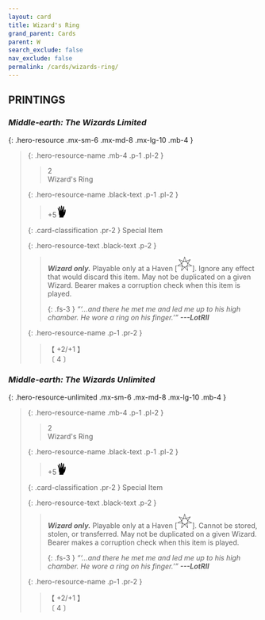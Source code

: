 ```yaml
---
layout: card
title: Wizard's Ring
grand_parent: Cards
parent: W
search_exclude: false
nav_exclude: false
permalink: /cards/wizards-ring/
---
```


## PRINTINGS


### _Middle-earth: The Wizards Limited_

{: .hero-resource .mx-sm-6 .mx-md-8 .mx-lg-10 .mb-4 }
> {: .hero-resource-name .mb-4 .p-1 .pl-2 }
> > <div class="card-mp">2</div>
> > <div class="card-name">Wizard's Ring</div>
>
> {: .hero-resource-name .black-text .p-1 .pl-2 }
> > +5![](/assets/images/di.svg)
>
> {: .card-classification .pr-2 }
> Special Item
>
> {: .hero-resource-text .black-text .p-2 }
> > ***Wizard only.*** Playable only at a Haven \[![](/assets/images/free-haven.svg)]. Ignore any effect that would discard this item. May not be duplicated on a given Wizard. Bearer makes a corruption check when this item is played. 
> > 
> > {: .fs-3 } 
> > _“‘...and there he met me and led me up to his high chamber. He wore a ring on his finger.’”_ ***---&#65279;LotRII*** 
> 
> {: .hero-resource-name .p-1 .pr-2 }
> > <div class="card-shield">【 +2/+1 】</div>
> > <div class="card-corruption">〔 4 〕</div>

### _Middle-earth: The Wizards Unlimited_

{: .hero-resource-unlimited .mx-sm-6 .mx-md-8 .mx-lg-10 .mb-4 }
> {: .hero-resource-name .mb-4 .p-1 .pl-2 }
> > <div class="card-mp">2</div>
> > <div class="card-name">Wizard's Ring</div>
>
> {: .hero-resource-name .black-text .p-1 .pl-2 }
> > +5![](/assets/images/di.svg)
>
> {: .card-classification .pr-2 }
> Special Item
>
> {: .hero-resource-text .black-text .p-2 }
> > ***Wizard only.*** Playable only at a Haven \[![](/assets/images/free-haven.svg)]. Cannot be stored, stolen, or transferred. May not be duplicated on a given Wizard. Bearer makes a corruption check when this item is played. 
> > 
> > {: .fs-3 } 
> > _“‘...and there he met me and led me up to his high chamber. He wore a ring on his finger.’”_ ***---&#65279;LotRII*** 
> 
> {: .hero-resource-name .p-1 .pr-2 }
> > <div class="card-shield">【 +2/+1 】</div>
> > <div class="card-corruption">〔 4 〕</div>
